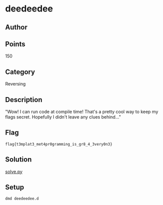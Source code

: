 # deedeedee
## Author

## Points
150
## Category
Reversing
## Description
"Wow! I can run code at compile time! That's a pretty cool way to keep my flags secret. Hopefully I didn't leave any clues behind..."
## Flag
`flag{t3mplat3_met4pr0gramming_is_gr8_4_3very0n3}`
## Solution
[solve.py](solve.py)
## Setup
`dmd deedeedee.d`